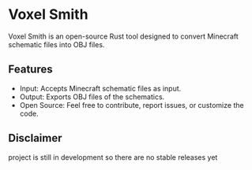 # Voxel Smith

Voxel Smith is an open-source Rust tool designed to convert Minecraft schematic files into OBJ files.

## Features

- Input: Accepts Minecraft schematic files as input.
- Output: Exports OBJ files of the schematics.
- Open Source: Feel free to contribute, report issues, or customize the code.

## Disclaimer

project is still in development so there are no stable releases yet
